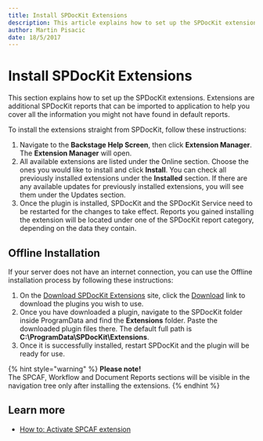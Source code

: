 ```yaml
---
title: Install SPDocKit Extensions
description: This article explains how to set up the SPDocKit extensions.
author: Martin Pisacic
date: 18/5/2017
---
```


# Install SPDocKit Extensions

This section explains how to set up the SPDocKit extensions. Extensions are additional SPDocKit reports that can be imported to application to help you cover all the information you might not have found in default reports.

To install the extensions straight from SPDocKit, follow these instructions:

1. Navigate to the **Backstage Help Screen**, then click **Extension Manager**. The **Extension Manager** will open.
2. All available extensions are listed under the Online section. Choose the ones you would like to install and click **Install**. You can check all previously installed extensions under the **Installed** section. If there are any available updates for previously installed extensions, you will see them under the Updates section.
3. Once the plugin is installed, SPDocKit and the SPDocKit Service need to be restarted for the changes to take effect. Reports you gained installing the extension will be located under one of the SPDocKit report category, depending on the data they contain.

## **Offline Installation**

If your server does not have an internet connection, you can use the Offline installation process by following these instructions:

1. On the [Download SPDocKit Extensions](download-spdockit-extensions.md) site, click the [Download](download-spdockit-extensions.md) link to download the plugins you wish to use.
2. Once you have downloaded a plugin, navigate to the SPDocKit folder inside ProgramData and find the **Extensions** folder. Paste the downloaded plugin files there. The default full path is **C:\ProgramData\SPDocKit\Extensions**.
3. Once it is successfully installed, restart SPDocKit and the plugin will be ready for use.

{% hint style="warning" %}
**Please note!**  
The SPCAF, Workflow and Document Reports sections will be visible in the navigation tree only after installing the extensions.
{% endhint %}

## **Learn more**

* [How to: Activate SPCAF extension](activate-spcaf-extension.md)

